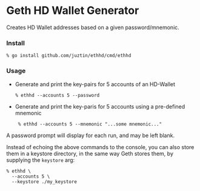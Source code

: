 # Geth HD Wallet Generator

Creates HD Wallet addresses based on a given password/mnemonic.

### Install

```shell
% go install github.com/juztin/ethhd/cmd/ethhd
```

### Usage

 - Generate and print the key-pairs for 5 accounts of an HD-Wallet  
    ```shell
    % ethhd --accounts 5 --password
    ```
 - Generate and print the key-paris for 5 accounts using a pre-defined mnemonic  
   ```shell
    % ethhd --accounts 5 --mnemonic "...some mnemonic..."
   ```

A password prompt will display for each run, and may be left blank.

Instead of echoing the above commands to the console, you can also store them in a keystore directory, in the
same way Geth stores them, by supplying the `keystore` arg:

```shell
% ethhd \
  --accounts 5 \
  --keystore ./my_keystore
```
